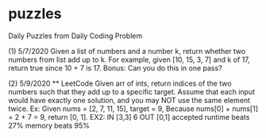 # puzzles

Daily Puzzles from Daily Coding Problem

(1) 5/7/2020
Given a list of numbers and a number k, return whether two numbers from list add up to k.
For example, given [10, 15, 3, 7] and k of 17, return true since 10 + 7 is 17.
Bonus: Can you do this in one pass?

(2) 5/9/2020 **
LeetCode Given arr of ints, return indices of the two numbers 
such that they add up to a specific target.
Assume that each input would have exactly one solution, 
and you may NOT use the same element twice.
Ex: Given nums = [2, 7, 11, 15], target = 9,
Because nums[0] + nums[1] = 2 + 7 = 9,
return [0, 1]. EX2: IN [3,3] 6 OUT [0,1]
accepted runtime beats 27% memory beats 95%
